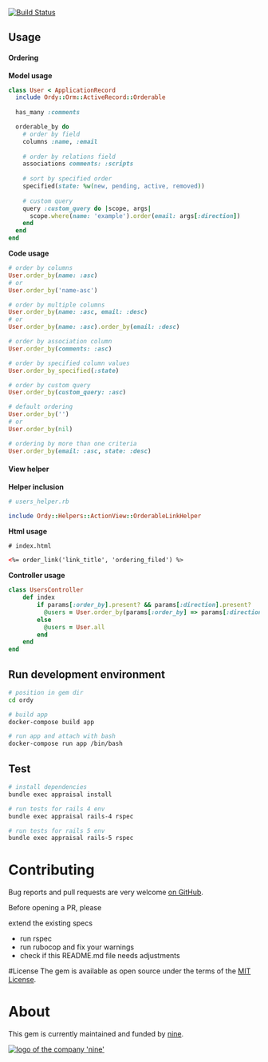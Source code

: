 [![Build Status](https://travis-ci.org/ninech/ordy.svg)](https://travis-ci.org/ninech/ordy)

## Usage

#### Ordering

__Model usage__

```rb
class User < ApplicationRecord
  include Ordy::Orm::ActiveRecord::Orderable
  
  has_many :comments

  orderable_by do
    # order by field
    columns :name, :email
    
    # order by relations field
    associations comments: :scripts
    
    # sort by specified order
    specified(state: %w(new, pending, active, removed))
    
    # custom query
    query :custom_query do |scope, args|
      scope.where(name: 'example').order(email: args[:direction])
    end
  end
end
```

__Code usage__

```rb
# order by columns
User.order_by(name: :asc)
# or
User.order_by('name-asc')

# order by multiple columns
User.order_by(name: :asc, email: :desc) 
# or
User.order_by(name: :asc).order_by(email: :desc)

# order by association column
User.order_by(comments: :asc)

# order by specified column values
User.order_by_specified(:state)

# order by custom query
User.order_by(custom_query: :asc)

# default ordering
User.order_by('') 
# or
User.order_by(nil)

# ordering by more than one criteria
User.order_by(email: :asc, state: :desc)
```

#### View helper

__Helper inclusion__

```rb
# users_helper.rb 

include Ordy::Helpers::ActionView::OrderableLinkHelper
```

__Html usage__

```html
# index.html

<%= order_link('link_title', 'ordering_filed') %>
```

__Controller usage__

```rb
class UsersController
    def index
        if params[:order_by].present? && params[:direction].present?
          @users = User.order_by(params[:order_by] => params[:direction])
        else
          @users = User.all
        end
    end
end
```

## Run development environment

```bash
# position in gem dir
cd ordy

# build app
docker-compose build app

# run app and attach with bash 
docker-compose run app /bin/bash
```

## Test

```bash
# install dependencies
bundle exec appraisal install

# run tests for rails 4 env 
bundle exec appraisal rails-4 rspec

# run tests for rails 5 env
bundle exec appraisal rails-5 rspec
```

# Contributing
Bug reports and pull requests are very welcome [on GitHub](https://github.com/ninech/ordy).

Before opening a PR, please

extend the existing specs
- run rspec
- run rubocop and fix your warnings
- check if this README.md file needs adjustments

#License
The gem is available as open source under the terms of the [MIT License](https://opensource.org/licenses/MIT).

# About
This gem is currently maintained and funded by [nine](https://www.nine.ch/de/home).

[![logo of the company 'nine'](https://logo.apps.at-nine.ch/Dmqied_eSaoBMQwk3vVgn4UIgDo=/trim/500x0/logo_claim.png)](https://www.nine.ch)
